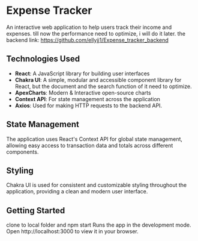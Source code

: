 # Expense Tracker

An interactive web application to help users track their income and expenses. till now the performance need to optimize, i will do it later.
the backend link: https://github.com/ellyjj1/Expense_tracker_backend

## Technologies Used

- **React**: A JavaScript library for building user interfaces
- **Chakra UI**: A simple, modular and accessible component library for React, but the document and the search function of it need to optimize.
- **ApexCharts**: Modern & Interactive open-source charts
- **Context API**: For state management across the application
- **Axios**: Used for making HTTP requests to the backend API.

## State Management

The application uses React's Context API for global state management, allowing easy access to transaction data and totals across different components.

## Styling

Chakra UI is used for consistent and customizable styling throughout the application, providing a clean and modern user interface.

## Getting Started

clone to local folder and npm start
Runs the app in the development mode.
Open http://localhost:3000 to view it in your browser.
